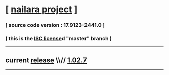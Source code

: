 
# [ [nailara project](http://www.nailara.net/) ]

### [ source code version : 17.9123-2441.0 ]

### ( this is the [ISC license](license)d "master" branch )
---
## current [release](https://github.com/anotherlink/nailara/releases) \\\\// [1.02.7](https://github.com/anotherlink/nailara/releases/tag/1.02.7)
---
